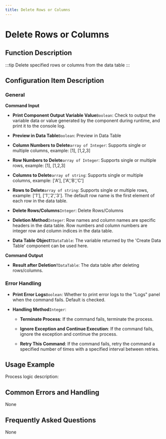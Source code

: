 ```yaml
---
title: Delete Rows or Columns
---
```


# Delete Rows or Columns

## Function Description

:::tip 
Delete specified rows or columns from the data table
:::

## Configuration Item Description

### General

**Command Input**

- **Print Component Output Variable Value**`Boolean`: Check to output the variable data or value generated by the component during runtime, and print it to the console log.

- **Preview in Data Table**`Boolean`: Preview in Data Table

- **Column Numbers to Delete**`array of Integer`: Supports single or multiple columns, example: [1], [1,2,3]

- **Row Numbers to Delete**`array of Integer`: Supports single or multiple rows, example: [1], [1,2,3]

- **Columns to Delete**`array of string`: Supports single or multiple columns, example: ['A'], ['A','B','C']

- **Rows to Delete**`array of string`: Supports single or multiple rows, example: ['1'], ['1','2','3']. The default row name is the first element of each row in the data table.

- **Delete Rows/Columns**`Integer`: Delete Rows/Columns

- **Deletion Method**`Integer`: Row names and column names are specific headers in the data table. Row numbers and column numbers are integer row and column indices in the data table.

- **Data Table Object**`TDataTable`: The variable returned by the 'Create Data Table' component can be used here.


**Command Output**

- **Result after Deletion**`TDataTable`: The data table after deleting rows/columns.


### Error Handling

- **Print Error Logs**`Boolean`: Whether to print error logs to the "Logs" panel when the command fails. Default is checked. 

- **Handling Method**`Integer`:

    - **Terminate Process**: If the command fails, terminate the process.

    - **Ignore Exception and Continue Execution**: If the command fails, ignore the exception and continue the process.

    - **Retry This Command**: If the command fails, retry the command a specified number of times with a specified interval between retries.

## Usage Example

Process logic description:

## Common Errors and Handling

None

## Frequently Asked Questions

None

